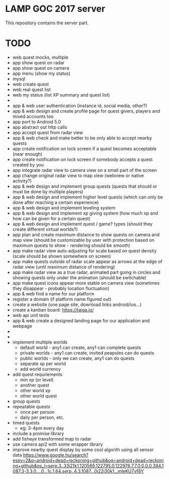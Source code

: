 # LAMP GOC 2017 server

This repository contains the server part.


# TODO

* web quest mocks, multiple
* app show quest on radar
* app show quest on camera
* app menu (show my status)
* mysql
* web create quest
* web real quest list
* web my status (list XP summary and quest list)
* 
* app & web user authentication (instance id, social media, other?)
* app & web design and create profile page for quest givers, players and mixed accounts too
* app port to Android 5.0
* app abstract out http calls
* app accept quest from radar view
* app & web check and make better to be only able to accept nearby quests
* app create notification on lock screen if a quest becomes acceptable (near enough)
* app create notification on lock screen if somebody accepts a quest created by you
* app integrate radar view to camera view on a small part of the screen
* app change original radar view to map view (webview or native activity?)
* app & web design and implement group quests (quests that should or must be done by multiple players)
* app & web design and implement higher level quests (which can only be done after reaching a certain experience)
* app & web design and implement leveling system
* app & web design and implement xp giving system (how much xp and how can be given for a certain quest)
* app & web design and implement quest / game? types (should they create different virtual worlds?)
* app plan and create maximum distance to show quests on camera and map view (should be customizable by user with protection based on maximum quests to show - rendering should be smooth)
* app make radar view auto-adjusting for scale based on quest density (scale should be shown somewhere on screen)
* app make quests outside of radar scale appear as arrows at the edge of radar view (until maximum distance of rendering)
* app make radar view as a true radar, animated part going in circles and showing quests only under the animation (should be switchable)
* app make quest icons appear more stable on camera view (sometimes they disappear - probably location fluctuation)
* app & web find a name for our platform
* register a domain (if platform name figured out)
* create a website (one page site, download links android/ios...)
* create a kanban board: https://taiga.io/
* web api unit tests
* app & web create a designed landing page for our application and webpage
*
*
* implement multiple worlds
  * default world - any1 can create, any1 can complete quests
  * private worlds - any1 can create, invited peapoles can do quests
  * public worlds - only we can create, any1 can do quests
  * separate xp per world
  * add world currency
* add quest requriements
  * min xp (or level)
  * another quest
  * other world xp
  * other world quest
* group quests
* repeatable quests
  * once per person
  * daily per person, etc.
* timed quests
  * eg: 3-4pm every day 
* include a promise library 
* add fisheye transformed map to radar
* use camera api2 with some wrapper library
* improve nearby quest display by some cool algorith using all sensor data https://www.google.hu/search?espv=2&q=android+dead+reckoning+github&oq=android+dead+reckoning+github&gs_l=serp.3..33i21k1.120569.122795.0.122976.7.7.0.0.0.0.384.1087.3-3.3.0....0...1c.1.64.serp..4.3.1087...0i22i30k1._mIeKU7vf8Y
